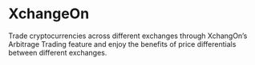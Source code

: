 # XchangeOn
Trade cryptocurrencies across different exchanges through XchangOn’s Arbitrage Trading feature and enjoy the benefits of price differentials between different exchanges.
